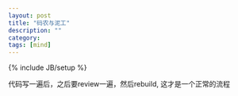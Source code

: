 ```yaml
---
layout: post
title: "码农与泥工"
description: ""
category: 
tags: [mind]
---
```

{% include JB/setup %}

代码写一遍后，之后要review一遍，然后rebuild, 这才是一个正常的流程
